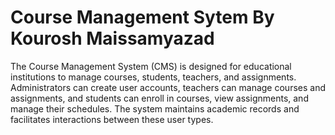 # Course Management Sytem By Kourosh Maissamyazad
The Course Management System (CMS) is designed for educational institutions to manage courses, students, teachers, and assignments. Administrators can create user accounts, teachers can manage courses and assignments, and students can enroll in courses, view assignments, and manage their schedules. The system maintains academic records and facilitates interactions between these user types.

